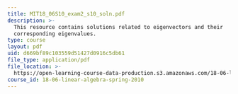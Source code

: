 ```yaml
---
title: MIT18_06S10_exam2_s10_soln.pdf
description: >-
  This resource contains solutions related to eigenvectors and their
  corresponding eigenvalues.
type: course
layout: pdf
uid: d669bf89c103559d51427d0916c5db61
file_type: application/pdf
file_location: >-
  https://open-learning-course-data-production.s3.amazonaws.com/18-06-linear-algebra-spring-2010/d669bf89c103559d51427d0916c5db61_MIT18_06S10_exam2_s10_soln.pdf
course_id: 18-06-linear-algebra-spring-2010
---
```

